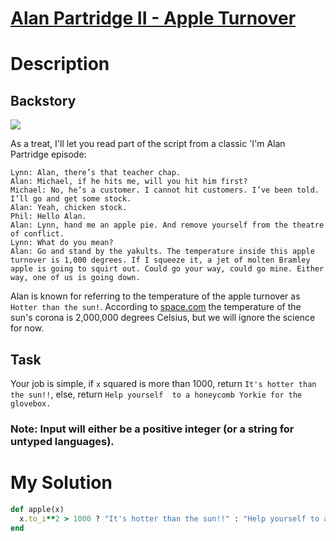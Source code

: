 # [Alan Partridge II - Apple Turnover](https://www.codewars.com/kata/580a094553bd9ec5d800007d)

# Description
## Backstory
<img src='https://pbs.twimg.com/media/BQRHvcFCQAABGH6.jpg'>

As a treat, I'll let you read part of the script from a classic 'I'm Alan Partridge episode:

```
Lynn: Alan, there’s that teacher chap.
Alan: Michael, if he hits me, will you hit him first?
Michael: No, he’s a customer. I cannot hit customers. I’ve been told. I’ll go and get some stock.
Alan: Yeah, chicken stock.
Phil: Hello Alan.
Alan: Lynn, hand me an apple pie. And remove yourself from the theatre of conflict.
Lynn: What do you mean?
Alan: Go and stand by the yakults. The temperature inside this apple turnover is 1,000 degrees. If I squeeze it, a jet of molten Bramley apple is going to squirt out. Could go your way, could go mine. Either way, one of us is going down.
```

Alan is known for referring to the temperature of the apple turnover as `Hotter than the sun!`. According to 
[space.com](http://www.space.com/17137-how-hot-is-the-sun.html) the temperature of the sun's corona is 2,000,000 degrees
Celsius, but we will ignore the science for now.

## Task
Your job is simple, if `x` squared is more than 1000, return `It's hotter than the sun!!`, else, return `Help yourself 
to a honeycomb Yorkie for the glovebox.`

### Note: Input will either be a positive integer (or a string for untyped languages).

# My Solution
```ruby
def apple(x)
  x.to_i**2 > 1000 ? "It's hotter than the sun!!" : "Help yourself to a honeycomb Yorkie for the glovebox."
end
```
